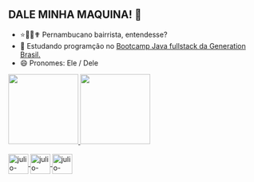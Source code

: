 ## DALE MINHA MAQUINA! 👋
    
- ⭐🌈🌞✟ Pernambucano bairrista, entendesse?
- 🌱 Estudando programção no [Bootcamp Java fullstack da Generation Brasil.](https://brazil.generation.org/)
- 😄 Pronomes: Ele / Dele

<div>
  <a href="https://github.com/JU7I0">
  <img height="140em" src="https://github-readme-stats.vercel.app/api?username=JU7I0&show_icons=true&theme=swift&include_all_commits=true&count_private=true"/>
  <img height="140em" src="https://github-readme-stats.vercel.app/api/top-langs/?username=JU7I0&layout=compact&langs_count=7&theme=swift"/>
</div>

 <div style="display: inline_block"><br>
  <img align="center" alt="julio-html5" height="40" width="40" src="https://cdn.jsdelivr.net/gh/devicons/devicon/icons/html5/html5-original.svg" />
  <img align="center" alt="julio-css3" height="40" width="40" src="https://cdn.jsdelivr.net/gh/devicons/devicon/icons/css3/css3-original.svg" />
  <img align="center" alt="julio-python" height="40" width="40" src="https://cdn.jsdelivr.net/gh/devicons/devicon/icons/python/python-original.svg" />
</div>
